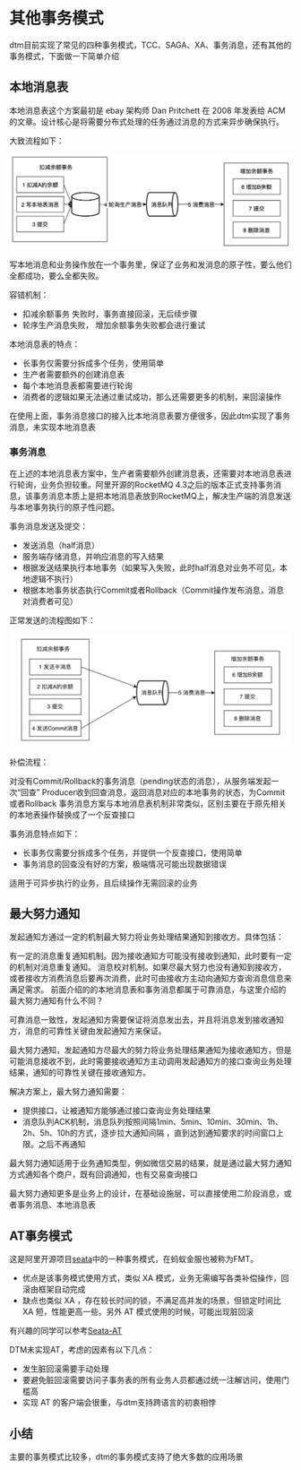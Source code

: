 # 其他事务模式

dtm目前实现了常见的四种事务模式，TCC、SAGA、XA、事务消息，还有其他的事务模式，下面做一下简单介绍

## 本地消息表


本地消息表这个方案最初是 ebay 架构师 Dan Pritchett 在 2008 年发表给 ACM 的文章。设计核心是将需要分布式处理的任务通过消息的方式来异步确保执行。

大致流程如下：

![local_msg_table](../imgs/local_msg_table.jpg)

写本地消息和业务操作放在一个事务里，保证了业务和发消息的原子性，要么他们全都成功，要么全都失败。

容错机制：

- 扣减余额事务 失败时，事务直接回滚，无后续步骤
- 轮序生产消息失败， 增加余额事务失败都会进行重试

本地消息表的特点：

- 长事务仅需要分拆成多个任务，使用简单
- 生产者需要额外的创建消息表
- 每个本地消息表都需要进行轮询
- 消费者的逻辑如果无法通过重试成功，那么还需要更多的机制，来回滚操作

在使用上面，事务消息接口的接入比本地消息表要方便很多，因此dtm实现了事务消息，未实现本地消息表

### 事务消息

在上述的本地消息表方案中，生产者需要额外创建消息表，还需要对本地消息表进行轮询，业务负担较重。阿里开源的RocketMQ 4.3之后的版本正式支持事务消息，该事务消息本质上是把本地消息表放到RocketMQ上，解决生产端的消息发送与本地事务执行的原子性问题。

事务消息发送及提交：

- 发送消息（half消息）
- 服务端存储消息，并响应消息的写入结果
- 根据发送结果执行本地事务（如果写入失败，此时half消息对业务不可见，本地逻辑不执行）
- 根据本地事务状态执行Commit或者Rollback（Commit操作发布消息，消息对消费者可见）

正常发送的流程图如下：

![msg_trans](../imgs/msg_trans.png)

补偿流程：

对没有Commit/Rollback的事务消息（pending状态的消息），从服务端发起一次“回查”
Producer收到回查消息，返回消息对应的本地事务的状态，为Commit或者Rollback
事务消息方案与本地消息表机制非常类似，区别主要在于原先相关的本地表操作替换成了一个反查接口

事务消息特点如下：

- 长事务仅需要分拆成多个任务，并提供一个反查接口，使用简单
- 事务消息的回查没有好的方案，极端情况可能出现数据错误

适用于可异步执行的业务，且后续操作无需回滚的业务

## 最大努力通知

发起通知方通过一定的机制最大努力将业务处理结果通知到接收方。具体包括：

有一定的消息重复通知机制。因为接收通知方可能没有接收到通知，此时要有一定的机制对消息重复通知。
消息校对机制。如果尽最大努力也没有通知到接收方，或者接收方消费消息后要再次消费，此时可由接收方主动向通知方查询消息信息来满足需求。
前面介绍的的本地消息表和事务消息都属于可靠消息，与这里介绍的最大努力通知有什么不同？

可靠消息一致性，发起通知方需要保证将消息发出去，并且将消息发到接收通知方，消息的可靠性关键由发起通知方来保证。

最大努力通知，发起通知方尽最大的努力将业务处理结果通知为接收通知方，但是可能消息接收不到，此时需要接收通知方主动调用发起通知方的接口查询业务处理结果，通知的可靠性关键在接收通知方。

解决方案上，最大努力通知需要：

- 提供接口，让被通知方能够通过接口查询业务处理结果
- 消息队列ACK机制，消息队列按照间隔1min、5min、10min、30min、1h、2h、5h、10h的方式，逐步拉大通知间隔 ，直到达到通知要求的时间窗口上限。之后不再通知

最大努力通知适用于业务通知类型，例如微信交易的结果，就是通过最大努力通知方式通知各个商户，既有回调通知，也有交易查询接口

最大努力通知更多是业务上的设计，在基础设施层，可以直接使用二阶段消息，或者事务消息、本地消息表

## AT事务模式

这是阿里开源项目[seata](https://github.com/seata/seata)中的一种事务模式，在蚂蚁金服也被称为FMT。

- 优点是该事务模式使用方式，类似 XA 模式，业务无需编写各类补偿操作，回滚由框架自动完成
- 缺点也类似 XA ，存在较长时间的锁，不满足高并发的场景，但锁定时间比 XA 短，性能更高一些。另外 AT 模式使用的时候，可能出现脏回滚

有兴趣的同学可以参考[Seata-AT](http://seata.io/zh-cn/docs/dev/mode/xa-mode.html)

DTM未实现AT，考虑的因素有以下几点：

- 发生脏回滚需要手动处理
- 要避免脏回滚需要访问子事务表的所有业务人员都通过统一注解访问，使用门槛高
- 实现 AT 的客户端会很重，与dtm支持跨语言的初衷相悖


## 小结

主要的事务模式比较多，dtm的事务模式支持了绝大多数的应用场景
